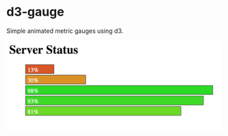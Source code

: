 # d3-gauge

Simple animated metric gauges using d3.

<img src="https://github.com/hwrod/d3-gauge/blob/master/screenshot.png" width="645">
